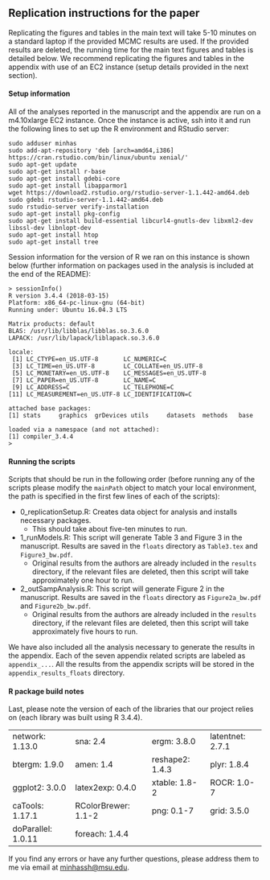 ## Replication instructions for the paper

Replicating the figures and tables in the main text will take 5-10 minutes on a standard laptop if the provided MCMC results are used. If the provided results are deleted, the running time for the main text figures and tables is detailed below. We recommend replicating the figures and tables in the appendix with use of an EC2 instance (setup details provided in the next section). 

#### Setup information

All of the analyses reported in the manuscript and the appendix are run on a m4.10xlarge EC2 instance. Once the instance is active, ssh into it and run the following lines to set up the R environment and RStudio server: 

```
sudo adduser minhas
sudo add-apt-repository 'deb [arch=amd64,i386] https://cran.rstudio.com/bin/linux/ubuntu xenial/'
sudo apt-get update
sudo apt-get install r-base
sudo apt-get install gdebi-core
sudo apt-get install libapparmor1
wget https://download2.rstudio.org/rstudio-server-1.1.442-amd64.deb
sudo gdebi rstudio-server-1.1.442-amd64.deb
sudo rstudio-server verify-installation
sudo apt-get install pkg-config
sudo apt-get install build-essential libcurl4-gnutls-dev libxml2-dev libssl-dev libnlopt-dev
sudo apt-get install htop
sudo apt-get install tree
```

Session information for the version of R we ran on this instance is shown below (further information on packages used in the analysis is included at the end of the README): 

```
> sessionInfo()
R version 3.4.4 (2018-03-15)
Platform: x86_64-pc-linux-gnu (64-bit)
Running under: Ubuntu 16.04.3 LTS

Matrix products: default
BLAS: /usr/lib/libblas/libblas.so.3.6.0
LAPACK: /usr/lib/lapack/liblapack.so.3.6.0

locale:
 [1] LC_CTYPE=en_US.UTF-8       LC_NUMERIC=C
 [3] LC_TIME=en_US.UTF-8        LC_COLLATE=en_US.UTF-8
 [5] LC_MONETARY=en_US.UTF-8    LC_MESSAGES=en_US.UTF-8
 [7] LC_PAPER=en_US.UTF-8       LC_NAME=C
 [9] LC_ADDRESS=C               LC_TELEPHONE=C
[11] LC_MEASUREMENT=en_US.UTF-8 LC_IDENTIFICATION=C

attached base packages:
[1] stats     graphics  grDevices utils     datasets  methods   base

loaded via a namespace (and not attached):
[1] compiler_3.4.4
>
```

#### Running the scripts

Scripts that should be run in the following order (before running any of the scripts please modify the `mainPath` object to match your local environment, the path is specified in the first few lines of each of the scripts): 

- 0_replicationSetup.R: Creates data object for analysis and installs necessary packages.
    + This should take about five-ten minutes to run. 
- 1_runModels.R: This script will generate Table 3 and Figure 3 in the manuscript. Results are saved in the `floats` directory as `Table3.tex` and `Figure3_bw.pdf`.
    + Original results from the authors are already included in the `results` directory, if the relevant files are deleted, then this script will take approximately one hour to run. 
- 2_outSampAnalysis.R: This script will generate Figure 2 in the manuscript. Results are saved in the `floats` directory as `Figure2a_bw.pdf` and `Figure2b_bw.pdf`.
    + Original results from the authors are already included in the `results` directory, if the relevant files are deleted, then this script will take approximately five hours to run. 

We have also included all the analysis necessary to generate the results in the appendix. Each of the seven appendix related scripts are labeled as `appendix_...`. All the results from the appendix scripts will be stored in the `appendix_results_floats` directory.

#### R package build notes

Last, please note the version of each of the libraries that our project relies on (each library was built using R 3.4.4). 

|                   |                    |                |                 |
|:------------------|:-------------------|:---------------|:----------------|
|network: 1.13.0    |sna: 2.4            |ergm: 3.8.0     |latentnet: 2.7.1 |
|btergm: 1.9.0      |amen: 1.4           |reshape2: 1.4.3 |plyr: 1.8.4      |
|ggplot2: 3.0.0     |latex2exp: 0.4.0    |xtable: 1.8-2   |ROCR: 1.0-7      |
|caTools: 1.17.1    |RColorBrewer: 1.1-2 |png: 0.1-7      |grid: 3.5.0      |
|doParallel: 1.0.11 |foreach: 1.4.4      |                |                 |

If you find any errors or have any further questions, please address them to me via email at minhassh@msu.edu.
